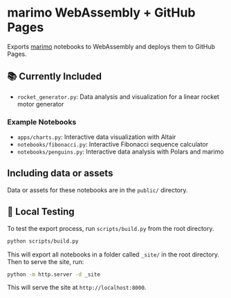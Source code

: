 # marimo WebAssembly + GitHub Pages
Exports [marimo](https://marimo.io) notebooks to WebAssembly and deploys them to GitHub Pages.

## 📚 Currently Included

- `rocket_generator.py`: Data analysis and visualization for a linear rocket motor generator

### Example Notebooks

- `apps/charts.py`: Interactive data visualization with Altair
- `notebooks/fibonacci.py`: Interactive Fibonacci sequence calculator
- `notebooks/penguins.py`: Interactive data analysis with Polars and marimo

## Including data or assets

Data or assets for these notebooks are in the `public/` directory.

## 🧪 Local Testing

To test the export process, run `scripts/build.py` from the root directory.

```bash
python scripts/build.py
```

This will export all notebooks in a folder called `_site/` in the root directory. Then to serve the site, run:

```bash
python -m http.server -d _site
```

This will serve the site at `http://localhost:8000`.
